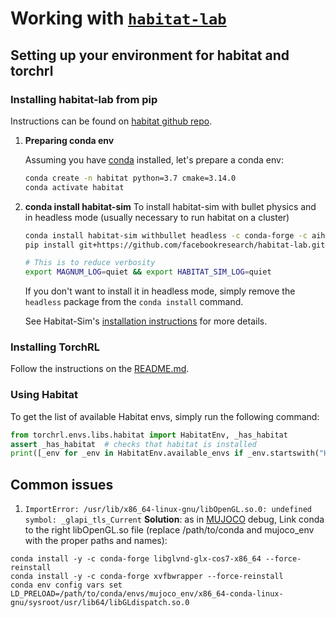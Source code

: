 # Working with [`habitat-lab`](https://github.com/facebookresearch/habitat-lab)

## Setting up your environment for habitat and torchrl

### Installing habitat-lab from pip

Instructions can be found on [habitat github repo](https://github.com/facebookresearch/habitat-lab).

  1. **Preparing conda env**

     Assuming you have [conda](https://docs.conda.io/projects/conda/en/latest/user-guide/install/) installed, let's prepare a conda env:
     ```bash
     conda create -n habitat python=3.7 cmake=3.14.0 
     conda activate habitat
     ```

  2. **conda install habitat-sim**
     To install habitat-sim with bullet physics and in headless mode (usually necessary to run habitat on a cluster)
     ```bash
     conda install habitat-sim withbullet headless -c conda-forge -c aihabitat-nightly -y
     pip install git+https://github.com/facebookresearch/habitat-lab.git#subdirectory=habitat-lab
     
     # This is to reduce verbosity
     export MAGNUM_LOG=quiet && export HABITAT_SIM_LOG=quiet
     ```
     If you don't want to install it in headless mode, simply remove the `headless` package from the `conda install` command.

     See Habitat-Sim's [installation instructions](https://github.com/facebookresearch/habitat-sim#installation) for more details.

### Installing TorchRL

Follow the instructions on the [README.md](../README.md).

### Using Habitat
To get the list of available Habitat envs, simply run the following command:
```python
from torchrl.envs.libs.habitat import HabitatEnv, _has_habitat
assert _has_habitat  # checks that habitat is installed
print([_env for _env in HabitatEnv.available_envs if _env.startswith("Habitat")])
```

## Common issues


1. `ImportError: /usr/lib/x86_64-linux-gnu/libOpenGL.so.0: undefined symbol: _glapi_tls_Current`
  **Solution**: as in [MUJOCO]([url](https://github.com/pytorch/rl/blob/main/knowledge_base/MUJOCO_INSTALLATION.md)) debug, Link conda to the right libOpenGL.so file (replace /path/to/conda and mujoco_env with the proper paths and names):
  ```shell
  conda install -y -c conda-forge libglvnd-glx-cos7-x86_64 --force-reinstall
  conda install -y -c conda-forge xvfbwrapper --force-reinstall
  conda env config vars set LD_PRELOAD=/path/to/conda/envs/mujoco_env/x86_64-conda-linux-gnu/sysroot/usr/lib64/libGLdispatch.so.0
  ```
